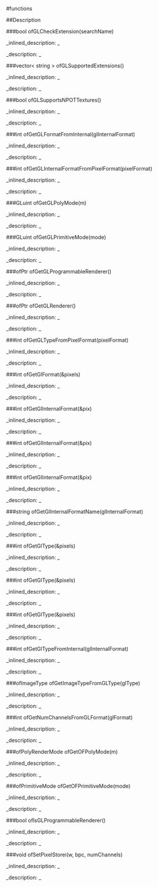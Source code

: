 #functions

##Description





<!----------------------------------------------------------------------------->

###bool ofGLCheckExtension(searchName)

<!--
_syntax: ofGLCheckExtension(searchName)_
_name: ofGLCheckExtension_
_returns: bool_
_returns_description: _
_parameters: string searchName_
_version_started: _
_version_deprecated: _
_summary: _
_constant: False_
_static: False_
_visible: True_
_advanced: False_
-->

_inlined_description: _







_description: _







<!----------------------------------------------------------------------------->

###vector< string > ofGLSupportedExtensions()

<!--
_syntax: ofGLSupportedExtensions()_
_name: ofGLSupportedExtensions_
_returns: vector< string >_
_returns_description: _
_parameters: _
_version_started: _
_version_deprecated: _
_summary: _
_constant: False_
_static: False_
_visible: True_
_advanced: False_
-->

_inlined_description: _







_description: _







<!----------------------------------------------------------------------------->

###bool ofGLSupportsNPOTTextures()

<!--
_syntax: ofGLSupportsNPOTTextures()_
_name: ofGLSupportsNPOTTextures_
_returns: bool_
_returns_description: _
_parameters: _
_version_started: _
_version_deprecated: _
_summary: _
_constant: False_
_static: False_
_visible: True_
_advanced: False_
-->

_inlined_description: _







_description: _







<!----------------------------------------------------------------------------->

###int ofGetGLFormatFromInternal(glInternalFormat)

<!--
_syntax: ofGetGLFormatFromInternal(glInternalFormat)_
_name: ofGetGLFormatFromInternal_
_returns: int_
_returns_description: _
_parameters: int glInternalFormat_
_version_started: _
_version_deprecated: _
_summary: _
_constant: False_
_static: False_
_visible: True_
_advanced: False_
-->

_inlined_description: _







_description: _







<!----------------------------------------------------------------------------->

###int ofGetGLInternalFormatFromPixelFormat(pixelFormat)

<!--
_syntax: ofGetGLInternalFormatFromPixelFormat(pixelFormat)_
_name: ofGetGLInternalFormatFromPixelFormat_
_returns: int_
_returns_description: _
_parameters: ofPixelFormat pixelFormat_
_version_started: _
_version_deprecated: _
_summary: _
_constant: False_
_static: False_
_visible: True_
_advanced: False_
-->

_inlined_description: _







_description: _







<!----------------------------------------------------------------------------->

###GLuint ofGetGLPolyMode(m)

<!--
_syntax: ofGetGLPolyMode(m)_
_name: ofGetGLPolyMode_
_returns: GLuint_
_returns_description: _
_parameters: ofPolyRenderMode m_
_version_started: _
_version_deprecated: _
_summary: _
_constant: False_
_static: False_
_visible: True_
_advanced: False_
-->

_inlined_description: _







_description: _







<!----------------------------------------------------------------------------->

###GLuint ofGetGLPrimitiveMode(mode)

<!--
_syntax: ofGetGLPrimitiveMode(mode)_
_name: ofGetGLPrimitiveMode_
_returns: GLuint_
_returns_description: _
_parameters: ofPrimitiveMode mode_
_version_started: _
_version_deprecated: _
_summary: _
_constant: False_
_static: False_
_visible: True_
_advanced: False_
-->

_inlined_description: _







_description: _







<!----------------------------------------------------------------------------->

###ofPtr ofGetGLProgrammableRenderer()

<!--
_syntax: ofGetGLProgrammableRenderer()_
_name: ofGetGLProgrammableRenderer_
_returns: ofPtr_
_returns_description: _
_parameters: _
_version_started: _
_version_deprecated: _
_summary: _
_constant: False_
_static: False_
_visible: True_
_advanced: False_
-->

_inlined_description: _







_description: _







<!----------------------------------------------------------------------------->

###ofPtr ofGetGLRenderer()

<!--
_syntax: ofGetGLRenderer()_
_name: ofGetGLRenderer_
_returns: ofPtr_
_returns_description: _
_parameters: _
_version_started: _
_version_deprecated: _
_summary: _
_constant: False_
_static: False_
_visible: True_
_advanced: False_
-->

_inlined_description: _







_description: _







<!----------------------------------------------------------------------------->

###int ofGetGLTypeFromPixelFormat(pixelFormat)

<!--
_syntax: ofGetGLTypeFromPixelFormat(pixelFormat)_
_name: ofGetGLTypeFromPixelFormat_
_returns: int_
_returns_description: _
_parameters: ofPixelFormat pixelFormat_
_version_started: _
_version_deprecated: _
_summary: _
_constant: False_
_static: False_
_visible: True_
_advanced: False_
-->

_inlined_description: _







_description: _







<!----------------------------------------------------------------------------->

###int ofGetGlFormat(&pixels)

<!--
_syntax: ofGetGlFormat(&pixels)_
_name: ofGetGlFormat_
_returns: int_
_returns_description: _
_parameters: const ofPixels_< T > &pixels_
_version_started: _
_version_deprecated: _
_summary: _
_constant: False_
_static: False_
_visible: True_
_advanced: False_
-->

_inlined_description: _







_description: _







<!----------------------------------------------------------------------------->

###int ofGetGlInternalFormat(&pix)

<!--
_syntax: ofGetGlInternalFormat(&pix)_
_name: ofGetGlInternalFormat_
_returns: int_
_returns_description: _
_parameters: const ofPixels &pix_
_version_started: _
_version_deprecated: _
_summary: _
_constant: False_
_static: False_
_visible: True_
_advanced: False_
-->

_inlined_description: _







_description: _







<!----------------------------------------------------------------------------->

###int ofGetGlInternalFormat(&pix)

<!--
_syntax: ofGetGlInternalFormat(&pix)_
_name: ofGetGlInternalFormat_
_returns: int_
_returns_description: _
_parameters: const ofShortPixels &pix_
_version_started: _
_version_deprecated: _
_summary: _
_constant: False_
_static: False_
_visible: True_
_advanced: False_
-->

_inlined_description: _







_description: _







<!----------------------------------------------------------------------------->

###int ofGetGlInternalFormat(&pix)

<!--
_syntax: ofGetGlInternalFormat(&pix)_
_name: ofGetGlInternalFormat_
_returns: int_
_returns_description: _
_parameters: const ofFloatPixels &pix_
_version_started: _
_version_deprecated: _
_summary: _
_constant: False_
_static: False_
_visible: True_
_advanced: False_
-->

_inlined_description: _







_description: _







<!----------------------------------------------------------------------------->

###string ofGetGlInternalFormatName(glInternalFormat)

<!--
_syntax: ofGetGlInternalFormatName(glInternalFormat)_
_name: ofGetGlInternalFormatName_
_returns: string_
_returns_description: _
_parameters: int glInternalFormat_
_version_started: _
_version_deprecated: _
_summary: _
_constant: False_
_static: False_
_visible: True_
_advanced: False_
-->

_inlined_description: _







_description: _







<!----------------------------------------------------------------------------->

###int ofGetGlType(&pixels)

<!--
_syntax: ofGetGlType(&pixels)_
_name: ofGetGlType_
_returns: int_
_returns_description: _
_parameters: const ofPixels &pixels_
_version_started: _
_version_deprecated: _
_summary: _
_constant: False_
_static: False_
_visible: True_
_advanced: False_
-->

_inlined_description: _







_description: _







<!----------------------------------------------------------------------------->

###int ofGetGlType(&pixels)

<!--
_syntax: ofGetGlType(&pixels)_
_name: ofGetGlType_
_returns: int_
_returns_description: _
_parameters: const ofShortPixels &pixels_
_version_started: _
_version_deprecated: _
_summary: _
_constant: False_
_static: False_
_visible: True_
_advanced: False_
-->

_inlined_description: _







_description: _







<!----------------------------------------------------------------------------->

###int ofGetGlType(&pixels)

<!--
_syntax: ofGetGlType(&pixels)_
_name: ofGetGlType_
_returns: int_
_returns_description: _
_parameters: const ofFloatPixels &pixels_
_version_started: _
_version_deprecated: _
_summary: _
_constant: False_
_static: False_
_visible: True_
_advanced: False_
-->

_inlined_description: _







_description: _







<!----------------------------------------------------------------------------->

###int ofGetGlTypeFromInternal(glInternalFormat)

<!--
_syntax: ofGetGlTypeFromInternal(glInternalFormat)_
_name: ofGetGlTypeFromInternal_
_returns: int_
_returns_description: _
_parameters: int glInternalFormat_
_version_started: _
_version_deprecated: _
_summary: _
_constant: False_
_static: False_
_visible: True_
_advanced: False_
-->

_inlined_description: _







_description: _







<!----------------------------------------------------------------------------->

###ofImageType ofGetImageTypeFromGLType(glType)

<!--
_syntax: ofGetImageTypeFromGLType(glType)_
_name: ofGetImageTypeFromGLType_
_returns: ofImageType_
_returns_description: _
_parameters: int glType_
_version_started: _
_version_deprecated: _
_summary: _
_constant: False_
_static: False_
_visible: True_
_advanced: False_
-->

_inlined_description: _







_description: _







<!----------------------------------------------------------------------------->

###int ofGetNumChannelsFromGLFormat(glFormat)

<!--
_syntax: ofGetNumChannelsFromGLFormat(glFormat)_
_name: ofGetNumChannelsFromGLFormat_
_returns: int_
_returns_description: _
_parameters: int glFormat_
_version_started: _
_version_deprecated: _
_summary: _
_constant: False_
_static: False_
_visible: True_
_advanced: False_
-->

_inlined_description: _







_description: _







<!----------------------------------------------------------------------------->

###ofPolyRenderMode ofGetOFPolyMode(m)

<!--
_syntax: ofGetOFPolyMode(m)_
_name: ofGetOFPolyMode_
_returns: ofPolyRenderMode_
_returns_description: _
_parameters: GLuint m_
_version_started: _
_version_deprecated: _
_summary: _
_constant: False_
_static: False_
_visible: True_
_advanced: False_
-->

_inlined_description: _







_description: _







<!----------------------------------------------------------------------------->

###ofPrimitiveMode ofGetOFPrimitiveMode(mode)

<!--
_syntax: ofGetOFPrimitiveMode(mode)_
_name: ofGetOFPrimitiveMode_
_returns: ofPrimitiveMode_
_returns_description: _
_parameters: GLuint mode_
_version_started: _
_version_deprecated: _
_summary: _
_constant: False_
_static: False_
_visible: True_
_advanced: False_
-->

_inlined_description: _







_description: _







<!----------------------------------------------------------------------------->

###bool ofIsGLProgrammableRenderer()

<!--
_syntax: ofIsGLProgrammableRenderer()_
_name: ofIsGLProgrammableRenderer_
_returns: bool_
_returns_description: _
_parameters: _
_version_started: _
_version_deprecated: _
_summary: _
_constant: False_
_static: False_
_visible: True_
_advanced: False_
-->

_inlined_description: _







_description: _







<!----------------------------------------------------------------------------->

###void ofSetPixelStorei(w, bpc, numChannels)

<!--
_syntax: ofSetPixelStorei(w, bpc, numChannels)_
_name: ofSetPixelStorei_
_returns: void_
_returns_description: _
_parameters: int w, int bpc, int numChannels_
_version_started: _
_version_deprecated: _
_summary: _
_constant: False_
_static: False_
_visible: True_
_advanced: False_
-->

_inlined_description: _







_description: _







<!----------------------------------------------------------------------------->

